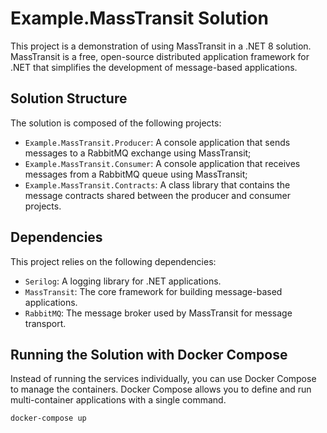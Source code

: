 # Example.MassTransit Solution

This project is a demonstration of using MassTransit in a .NET 8 solution. MassTransit is a free, open-source distributed application framework for .NET that simplifies the development of message-based applications.

## Solution Structure

The solution is composed of the following projects:

- `Example.MassTransit.Producer`: A console application that sends messages to a RabbitMQ exchange using MassTransit;
- `Example.MassTransit.Consumer`: A console application that receives messages from a RabbitMQ queue using MassTransit;
- `Example.MassTransit.Contracts`: A class library that contains the message contracts shared between the producer and consumer projects.

## Dependencies

This project relies on the following dependencies:

- `Serilog`: A logging library for .NET applications.
- `MassTransit`: The core framework for building message-based applications.
- `RabbitMQ`: The message broker used by MassTransit for message transport.

## Running the Solution with Docker Compose

Instead of running the services individually, you can use Docker Compose to manage the containers. Docker Compose allows you to define and run multi-container applications with a single command.

```
docker-compose up
```
